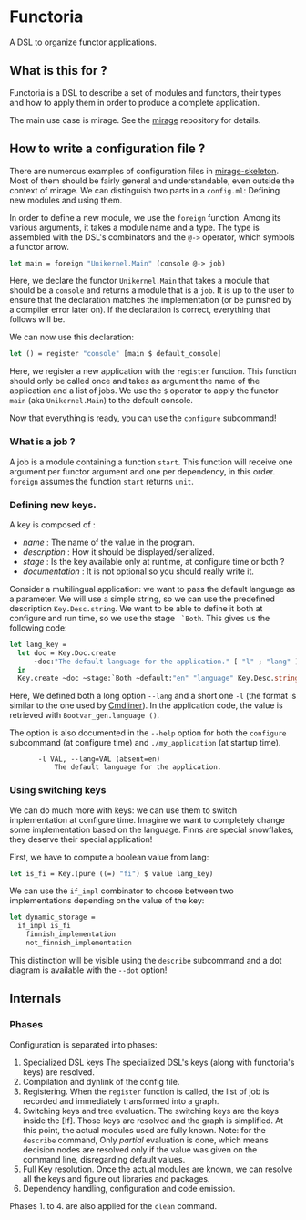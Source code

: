 # Functoria

A DSL to organize functor applications.

## What is this for ?

Functoria is a DSL to describe a set of modules and functors, their types and how to apply them in order to produce a complete application.

The main use case is mirage. See the [mirage][] repository for details.

## How to write a configuration file ?

There are numerous examples of configuration files in [mirage-skeleton][]. Most of them should be fairly general and understandable, even outside the context of mirage. We can distinguish two parts in a `config.ml`: Defining new modules and using them.

In order to define a new module, we use the `foreign` function. Among its various arguments, it takes a module name and a type. The type is assembled with the DSL's combinators and the `@->` operator, which symbols a functor arrow.

```ocaml
let main = foreign "Unikernel.Main" (console @-> job)
```

Here, we declare the functor `Unikernel.Main` that takes a module that should be a `console` and returns a module that is a `job`. It is up to the user to ensure that the declaration matches the implementation (or be punished by a compiler error later on). If the declaration is correct, everything that follows will be.

We can now use this declaration:

```ocaml
let () = register "console" [main $ default_console]
```

Here, we register a new application with the `register` function. This function should only be called once and takes as argument the name of the application and a list of jobs. We use the `$` operator to apply the functor `main` (aka `Unikernel.Main`) to the default console.

Now that everything is ready, you can use the `configure` subcommand!

### What is a job ?

A job is a module containing a function `start`. This function will receive one argument per functor argument and one per dependency, in this order. `foreign` assumes the function `start` returns `unit`.

### Defining new keys.

A key is composed of :
- _name_ : The name of the value in the program.
- _description_ : How it should be displayed/serialized.
- _stage_ : Is the key available only at runtime, at configure time or both ?
- _documentation_ : It is not optional so you should really write it.

Consider a multilingual application: we want to pass the default language as a parameter. We will use a simple string, so we can use the predefined description `Key.Desc.string`. We want to be able to define it both at configure and run time, so we use the stage `` `Both``. This gives us the following code:

```ocaml
let lang_key =
  let doc = Key.Doc.create
      ~doc:"The default language for the application." [ "l" ; "lang" ]
  in
  Key.create ~doc ~stage:`Both ~default:"en" "language" Key.Desc.string
```

Here, We defined both a long option `--lang` and a short one `-l` (the format is similar to the one used by [Cmdliner][cmdliner]).
In the application code, the value is retrieved with `Bootvar_gen.language ()`.

The option is also documented in the `--help` option for both the `configure` subcommand (at configure time) and `./my_application` (at startup time).

```
       -l VAL, --lang=VAL (absent=en)
           The default language for the application.
```

[cmdliner]: http://erratique.ch/software/cmdliner

### Using switching keys

We can do much more with keys: we can use them to switch implementation at configure time. Imagine we want to completely change some implementation based on the language. Finns are special snowflakes, they deserve their special application!

First, we have to compute a boolean value from lang:

```ocaml
let is_fi = Key.(pure ((=) "fi") $ value lang_key)
```

We can use the `if_impl` combinator to choose between two implementations depending on the value of the key:

```ocaml
let dynamic_storage =
  if_impl is_fi
    finnish_implementation
    not_finnish_implementation
```

This distinction will be visible using the `describe` subcommand and a dot diagram is available with the `--dot` option!

## Internals

### Phases

Configuration is separated into phases:

1. Specialized DSL keys
   The specialized DSL's keys (along with functoria's keys) are resolved.
2. Compilation and dynlink of the config file.
3. Registering.
   When the `register` function is called, the list of job is recorded and
   immediately transformed into a graph.
4. Switching keys and tree evaluation.
   The switching keys are the keys inside the [If].
   Those keys are resolved and the graph is simplified. At this point,
   the actual modules used are fully known.
   Note: for the `describe` command, Only _partial_ evaluation is done, which
   means decision nodes are resolved only if the value was given on the command
   line, disregarding default values.
5. Full Key resolution.
   Once the actual modules are known, we can resolve all the keys and figure out
   libraries and packages.
6. Dependency handling, configuration and code emission.

Phases 1. to 4. are also applied for the `clean` command.



[mirage]: https://github.com/mirage/mirage
[mirage-skeleton]: https://github.com/mirage/mirage-skeleton
